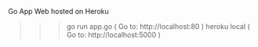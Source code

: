 Go App Web hosted on Heroku

>>> go run app.go ( Go to: http://localhost:80 )
>>> heroku local  ( Go to: http://localhost:5000 )

